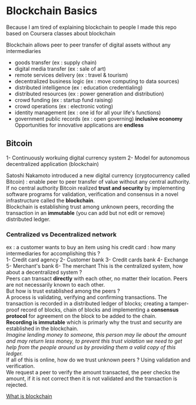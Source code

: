 # Blockchain Basics
Because I am tired of explaining blockchain to people I made this repo based on Coursera classes about blockchain

Blockchain allows peer to peer transfer of digital assets without any intermediaries  
- goods transfer (ex : supply chain)
- digital media transfer (ex : sale of art)
- remote services delivery (ex : travel & tourism)
- decentralized business logic (ex : move computing to data sources)
- distributed intelligence (ex : education credentialing)
- distributed resources (ex : power generation and distribution)
- crowd funding (ex : startup fund raising)
- crowd operations (ex : electronic voting)
- identity management (ex : one id for all your life's functions)
- government public records (ex : open governing)
**inclusive economy**  
Opportunities for innovative applications are **endless**  

## Bitcoin

1- Continuously workuing digital currency system
2- Model for autonomous decentralized application (blockchain)

Satoshi Nakamoto introduced a new digital currency (cryptocurrency called Bitcoin) : enable peer to peer transfer of value without any central authority.  
If no central authority Bitcoin realized **trust and security** by implementing software programs for validation, verification and consensus in a novel infrastructure called the **blockchain**.  
Blockchain is establishing trust among unknown peers, recording the transaction in an **immutable** (you can add but not edit or remove) distributed ledger.  

### Centralized vs Decentralized network

ex : a customer wants to buy an item using his credit card : how many intermediaries for accomplishing this ?  
1- Credit card agency
2- Customer bank
3- Credit cards bank
4- Exchange 
5- Merchant's bank
6- The merchant
This is the centralized system, how about a decentralized system ?  
Peers can transact **directly** with each other, no matter their location. Peers are not necessarily known to each other.  
But how is trust established among the peers ?   
A process is validating, verifying and confirming transactions. The transaction is recorded in a distributed ledger of blocks; creating a tamper-proof record of blocks, chain of blocks and implementing a **consensus protocol** for agreement on the block to be added to the chain.  
**Recording is immutable** which is primarly why the trust and security are established in the blockchain.  
*Imagine lending money to someone, this person may lie about the amount and may return less money, to prevent this trust violation we need to get help from the people around us by providing them a valid copy of this ledger.*  
If all of this is online, how do we trust unknown peers ? Using validation and verification.  
We request a peer to verify the amount transacted, the peer checks the amount, if it is not correct then it is not validated and the transaction is rejected.   

[What is blockchain](https://blockgeeks.com/guides/what-is-blockchain-technology/)


 



